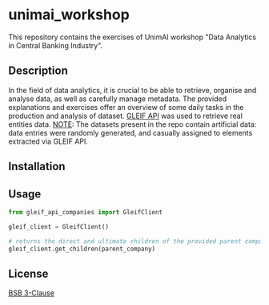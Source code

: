 # unimai_workshop

This repository contains the exercises of UnimAI workshop "Data Analytics in Central Banking Industry".

## Description

In the field of data analytics, it is crucial to be able to retrieve, organise and analyse data, as well as carefully manage metadata. The provided explanations and exercises offer an overview of some daily tasks in the production and analysis of dataset.
[GLEIF API](https://documenter.getpostman.com/view/7679680/SVYrrxuU?version=latest#40ef2ec4-b8bd-46de-8ad5-5359ed828242) was used to retrieve real entities data.
<u>NOTE</u>: The datasets present in the repo contain artificial data: data entries were randomly generated, and casually assigned to elements extracted via GLEIF API.

## Installation


## Usage

```python
from gleif_api_companies import GleifClient

gleif_client = GleifClient()

# returns the direct and ultimate children of the provided parent company
gleif_client.get_children(parent_company)

```


## License

[BSB 3-Clause](https://choosealicense.com/licenses/bsd-3-clause/#:~:text=A%20permissive%20license%20similar%20to,derived%20products%20without%20written%20consent.)